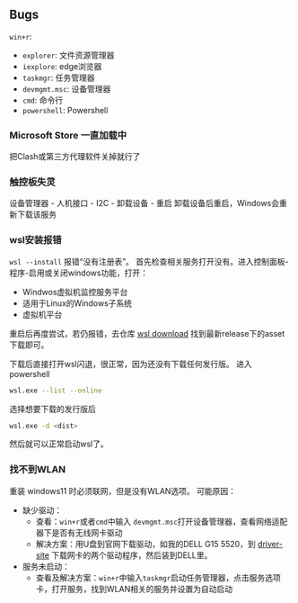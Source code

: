 ## Bugs
`win+r`:
* `explorer`: 文件资源管理器
* `iexplore`: edge浏览器
* `taskmgr`: 任务管理器
* `devmgmt.msc`: 设备管理器
* `cmd`: 命令行
* `powershell`: Powershell
### Microsoft Store 一直加载中
把Clash或第三方代理软件关掉就行了

### 触控板失灵
设备管理器 - 人机接口 - I2C - 卸载设备 - 重启
卸载设备后重启，Windows会重新下载该服务

### wsl安装报错
`wsl --install` 报错“没有注册表”。
首先检查相关服务打开没有。进入控制面板-程序-启用或关闭windows功能，打开：

* Windwos虚拟机监控服务平台
* 适用于Linux的Windows子系统
* 虚拟机平台

重启后再度尝试，若仍报错，去仓库 [wsl download](https://github.com/microsoft/WSL/releases) 找到最新release下的asset下载即可。

下载后直接打开wsl闪退，很正常，因为还没有下载任何发行版。
进入powershell
```bash
wsl.exe --list --online
```
选择想要下载的发行版后
```bash
wsl.exe -d <dist>
```
然后就可以正常启动wsl了。

### 找不到WLAN
重装 windows11 时必须联网，但是没有WLAN选项。
可能原因：
* 缺少驱动：
  * 查看：`win+r`或者`cmd`中输入 `devmgmt.msc`打开设备管理器，查看网络适配器下是否有无线网卡驱动
  * 解决方案：用U盘到官网下载驱动，如我的DELL G15 5520，到 [driver-site](https://www.dell.com/support/home/zh-cn/product-support/product/g-series-15-5520-laptop/drivers) 下载网卡的两个驱动程序，然后装到DELL里。
* 服务未启动：
  * 查看及解决方案：`win+r`中输入`taskmgr`启动任务管理器，点击服务选项卡，打开服务，找到WLAN相关的服务并设置为自动启动


